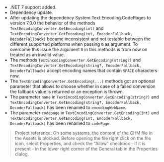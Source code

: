 - .NET 7 support added.
- Dependency update.
- After updating the dependency System.Text.Encoding.CodePages to version 7.0.0 the behavior of the methods `TextEncodingConverter.GetEncoding(int)` and `TextEncodingConverter.GetEncoding(int, EncoderFallback, DecoderFallback)` became inconsistent and not testable between the different supported platforms when passing `0` as argument. To overcome this issue  the argument `0` in this methods is from now on treated as an invalid value.
- The methods `TextEncodingConverter.GetEncoding(string?)` and `TextEncodingConverter.GetEncoding(string?, EncoderFallback, DecoderFallback)` accept encoding names that contain `SPACE` characters now.
- The `TextEncodingConverter.GetEncoding(...)` methods got an optional parameter that allows to choose whether in case of a failed conversion the fallback value is returned or an exception is thrown.
- The parameter `name` in `TextEncodingConverter.GetEncoding(string?)` and `TextEncodingConverter.GetEncoding(string?, EncoderFallback, DecoderFallback)` has been renamed to `encodingWebName`.
- The parameter `codepage` in `TextEncodingConverter.GetEncoding(int)` and `TextEncodingConverter.GetEncoding(int, EncoderFallback, DecoderFallback)` has been renamed to `codePage`.

> Project reference: On some systems, the content of the CHM file in the Assets is blocked. Before opening the file right click on the file icon, select Properties, and check the "Allow" checkbox - if it is present - in the lower right corner of the General tab in the Properties dialog.